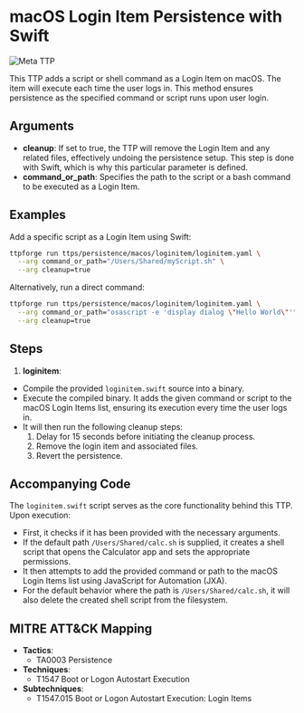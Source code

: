 # macOS Login Item Persistence with Swift

![Meta TTP](https://img.shields.io/badge/Meta_TTP-blue)

This TTP adds a script or shell command as a Login Item on macOS. The item
will execute each time the user logs in. This method ensures persistence as
the specified command or script runs upon user login.

## Arguments

- **cleanup**: If set to true, the TTP will remove the Login Item and any
  related files, effectively undoing the persistence setup.
  This step is done with Swift, which is why this particular parameter
  is defined.
- **command_or_path**: Specifies the path to the script or a bash command
  to be executed as a Login Item.

## Examples

Add a specific script as a Login Item using Swift:

```bash
ttpforge run ttps/persistence/macos/loginitem/loginitem.yaml \
  --arg command_or_path="/Users/Shared/myScript.sh" \
  --arg cleanup=true
```

Alternatively, run a direct command:

```bash
ttpforge run ttps/persistence/macos/loginitem/loginitem.yaml \
  --arg command_or_path="osascript -e 'display dialog \"Hello World\"'" \
  --arg cleanup=true
```

## Steps

1. **loginitem**:
  - Compile the provided `loginitem.swift` source into a binary.
  - Execute the compiled binary. It adds the given command or script to the
    macOS Login Items list, ensuring its execution every time the user logs
    in.
  - It will then run the following cleanup steps:
    1. Delay for 15 seconds before initiating the cleanup process.
    1. Remove the login item and associated files.
    1. Revert the persistence.

## Accompanying Code

The `loginitem.swift` script serves as the core functionality behind this
TTP. Upon execution:

- First, it checks if it has been provided with the necessary arguments.
- If the default path `/Users/Shared/calc.sh` is supplied, it creates a
  shell script that opens the Calculator app and sets the appropriate permissions.
- It then attempts to add the provided command or path to the macOS Login
  Items list using JavaScript for Automation (JXA).
- For the default behavior where the path is `/Users/Shared/calc.sh`, it
  will also delete the created shell script from the filesystem.

## MITRE ATT&CK Mapping

- **Tactics**:
  - TA0003 Persistence
- **Techniques**:
  - T1547 Boot or Logon Autostart Execution
- **Subtechniques**:
  - T1547.015 Boot or Logon Autostart Execution: Login Items

